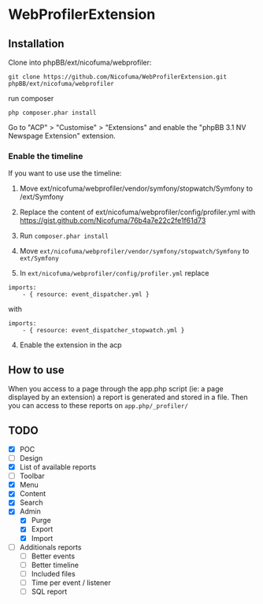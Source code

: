 WebProfilerExtension
==================

## Installation

Clone into phpBB/ext/nicofuma/webprofiler:

    git clone https://github.com/Nicofuma/WebProfilerExtension.git phpBB/ext/nicofuma/webprofiler

run composer

    php composer.phar install
    
Go to "ACP" > "Customise" > "Extensions" and enable the "phpBB 3.1 NV Newspage Extension" extension.

### Enable the timeline

If you want to use use the timeline:

1. Move ext/nicofuma/webprofiler/vendor/symfony/stopwatch/Symfony to /ext/Symfony
2. Replace the content of ext/nicofuma/webprofiler/config/profiler.yml with https://gist.github.com/Nicofuma/76b4a7e22c2fe1f61d73

1. Run `composer.phar install`
2. Move `ext/nicofuma/webprofiler/vendor/symfony/stopwatch/Symfony` to `ext/Symfony`
3. In `ext/nicofuma/webprofiler/config/profiler.yml` replace
```
imports:
    - { resource: event_dispatcher.yml }
```
with
```
imports:
    - { resource: event_dispatcher_stopwatch.yml }
```
4. Enable the extension in the acp

## How to use

When you access to a page through the app.php script (ie: a page displayed by an extension) a report is generated and stored in a file.
Then you can access to these reports on `app.php/_profiler/`

## TODO

- [x] POC
- [ ] Design
- [x] List of available reports
- [ ] Toolbar
- [x] Menu
- [x] Content
- [x] Search
- [x] Admin
    - [x] Purge
    - [x] Export
    - [x] Import
- [ ] Additionals reports
    - [ ] Better events
    - [ ] Better timeline
    - [ ] Included files
    - [ ] Time per event / listener
    - [ ] SQL report
